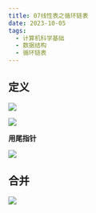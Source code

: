 ```yaml
---
title: 07线性表之循环链表
date: 2023-10-05
tags:
  - 计算机科学基础
  - 数据结构
  - 循环链表
---
```


## 定义

![](/images/posts/Pasted%20image%2020231005142247.png)

![](/images/posts/Pasted%20image%2020231005142220.png)

**用尾指针**

![](/images/posts/Pasted%20image%2020231005142414.png)

## 合并

![](/images/posts/Pasted%20image%2020231005142658.png)